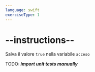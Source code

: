 ```yaml
---
language: swift
exerciseType: 1
---
```


# --instructions--

Salva il valore `true` nella variabile `acceso`

TODO: ___import unit tests manually___
